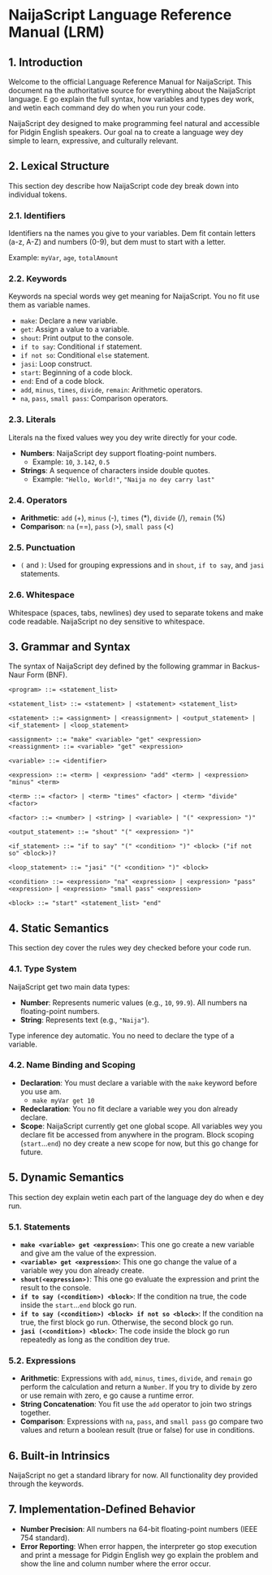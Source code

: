# NaijaScript Language Reference Manual (LRM)

## 1. Introduction

Welcome to the official Language Reference Manual for NaijaScript. This document na the authoritative source for everything about the NaijaScript language. E go explain the full syntax, how variables and types dey work, and wetin each command dey do when you run your code.

NaijaScript dey designed to make programming feel natural and accessible for Pidgin English speakers. Our goal na to create a language wey dey simple to learn, expressive, and culturally relevant.

## 2. Lexical Structure

This section dey describe how NaijaScript code dey break down into individual tokens.

### 2.1. Identifiers

Identifiers na the names you give to your variables. Dem fit contain letters (a-z, A-Z) and numbers (0-9), but dem must to start with a letter.

Example: `myVar`, `age`, `totalAmount`

### 2.2. Keywords

Keywords na special words wey get meaning for NaijaScript. You no fit use them as variable names.

- `make`: Declare a new variable.
- `get`: Assign a value to a variable.
- `shout`: Print output to the console.
- `if to say`: Conditional `if` statement.
- `if not so`: Conditional `else` statement.
- `jasi`: Loop construct.
- `start`: Beginning of a code block.
- `end`: End of a code block.
- `add`, `minus`, `times`, `divide`, `remain`: Arithmetic operators.
- `na`, `pass`, `small pass`: Comparison operators.

### 2.3. Literals

Literals na the fixed values wey you dey write directly for your code.

- **Numbers**: NaijaScript dey support floating-point numbers.
  - Example: `10`, `3.142`, `0.5`
- **Strings**: A sequence of characters inside double quotes.
  - Example: `"Hello, World!"`, `"Naija no dey carry last"`

### 2.4. Operators

- **Arithmetic**: `add` (+), `minus` (-), `times` (\*), `divide` (/), `remain` (%)
- **Comparison**: `na` (==), `pass` (>), `small pass` (<)

### 2.5. Punctuation

- `(` and `)`: Used for grouping expressions and in `shout`, `if to say`, and `jasi` statements.

### 2.6. Whitespace

Whitespace (spaces, tabs, newlines) dey used to separate tokens and make code readable. NaijaScript no dey sensitive to whitespace.

## 3. Grammar and Syntax

The syntax of NaijaScript dey defined by the following grammar in Backus-Naur Form (BNF).

```bnf
<program> ::= <statement_list>

<statement_list> ::= <statement> | <statement> <statement_list>

<statement> ::= <assignment> | <reassignment> | <output_statement> | <if_statement> | <loop_statement>

<assignment> ::= "make" <variable> "get" <expression>
<reassignment> ::= <variable> "get" <expression>

<variable> ::= <identifier>

<expression> ::= <term> | <expression> "add" <term> | <expression> "minus" <term>

<term> ::= <factor> | <term> "times" <factor> | <term> "divide" <factor>

<factor> ::= <number> | <string> | <variable> | "(" <expression> ")"

<output_statement> ::= "shout" "(" <expression> ")"

<if_statement> ::= "if to say" "(" <condition> ")" <block> ("if not so" <block>)?

<loop_statement> ::= "jasi" "(" <condition> ")" <block>

<condition> ::= <expression> "na" <expression> | <expression> "pass" <expression> | <expression> "small pass" <expression>

<block> ::= "start" <statement_list> "end"
```

## 4. Static Semantics

This section dey cover the rules wey dey checked before your code run.

### 4.1. Type System

NaijaScript get two main data types:

- **Number**: Represents numeric values (e.g., `10`, `99.9`). All numbers na floating-point numbers.
- **String**: Represents text (e.g., `"Naija"`).

Type inference dey automatic. You no need to declare the type of a variable.

### 4.2. Name Binding and Scoping

- **Declaration**: You must declare a variable with the `make` keyword before you use am.
  - `make myVar get 10`
- **Redeclaration**: You no fit declare a variable wey you don already declare.
- **Scope**: NaijaScript currently get one global scope. All variables wey you declare fit be accessed from anywhere in the program. Block scoping (`start`...`end`) no dey create a new scope for now, but this go change for future.

## 5. Dynamic Semantics

This section dey explain wetin each part of the language dey do when e dey run.

### 5.1. Statements

- **`make <variable> get <expression>`**: This one go create a new variable and give am the value of the expression.
- **`<variable> get <expression>`**: This one go change the value of a variable wey you don already create.
- **`shout(<expression>)`**: This one go evaluate the expression and print the result to the console.
- **`if to say (<condition>) <block>`**: If the condition na true, the code inside the `start`...`end` block go run.
- **`if to say (<condition>) <block> if not so <block>`**: If the condition na true, the first block go run. Otherwise, the second block go run.
- **`jasi (<condition>) <block>`**: The code inside the block go run repeatedly as long as the condition dey true.

### 5.2. Expressions

- **Arithmetic**: Expressions with `add`, `minus`, `times`, `divide`, and `remain` go perform the calculation and return a `Number`. If you try to divide by zero or use remain with zero, e go cause a runtime error.
- **String Concatenation**: You fit use the `add` operator to join two strings together.
- **Comparison**: Expressions with `na`, `pass`, and `small pass` go compare two values and return a boolean result (true or false) for use in conditions.

## 6. Built-in Intrinsics

NaijaScript no get a standard library for now. All functionality dey provided through the keywords.

## 7. Implementation-Defined Behavior

- **Number Precision**: All numbers na 64-bit floating-point numbers (IEEE 754 standard).
- **Error Reporting**: When error happen, the interpreter go stop execution and print a message for Pidgin English wey go explain the problem and show the line and column number where the error occur.

